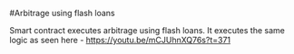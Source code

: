 #Arbitrage using flash loans

Smart contract executes arbitrage using flash loans. It executes the same logic as seen here - https://youtu.be/mCJUhnXQ76s?t=371